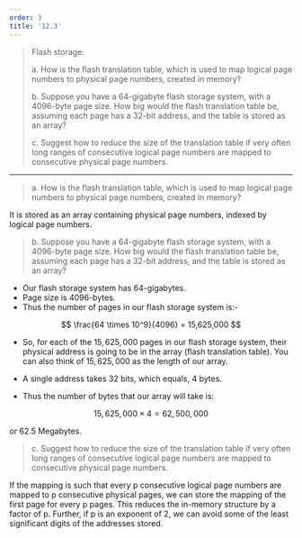 ```yaml
---
order: 3
title: '12.3'
---
```

> Flash storage: 
> 
> a. How is the flash translation table, which is used to map logical page 
> numbers to physical page numbers, created in memory? 
> 
> b. Suppose you have a 64-gigabyte flash storage system, with a 4096-byte 
> page size. How big would the flash translation table be, assuming each 
> page has a 32-bit address, and the table is stored as an array? 
> 
> c. Suggest how to reduce the size of the translation table if very often long 
> ranges of consecutive logical page numbers are mapped to consecutive physical 
> page numbers. 

--------------------------------

> a. How is the flash translation table, which is used to map logical page 
> numbers to physical page numbers, created in memory? 

It is stored as an array containing physical page numbers, indexed by logical 
page numbers.

> b. Suppose you have a 64-gigabyte flash storage system, with a 4096-byte 
> page size. How big would the flash translation table be, assuming each 
> page has a 32-bit address, and the table is stored as an array? 

* Our flash storage system has 64-gigabytes. 
* Page size is 4096-bytes. 
* Thus the number of pages in our flash storage system is:- 

$$
\frac{64 \times 10^9}{4096} = 15,625,000 
$$

* So, for each of the $15,625,000$ pages in our flash storage system, 
their physical address is going to be in the array (flash translation table). 
You can also think of $15,625,000$ as the length of our array. 

* A single address takes 32 bits, which equals, 4 bytes.

* Thus the number of bytes that our array will take is: 

$$
15,625,000 \times 4 = 62,500,000
$$

or 62.5 Megabytes. 

> c. Suggest how to reduce the size of the translation table if very often long 
> ranges of consecutive logical page numbers are mapped to consecutive physical 
> page numbers. 

If the mapping is such that every p consecutive logical page numbers are mapped to p 
consecutive physical pages, we can store the mapping of the first page for every p 
pages. This reduces the in-memory structure by a factor of p. Further, if p is an exponent
of 2, we can avoid some of the least significant digits of the addresses stored. 